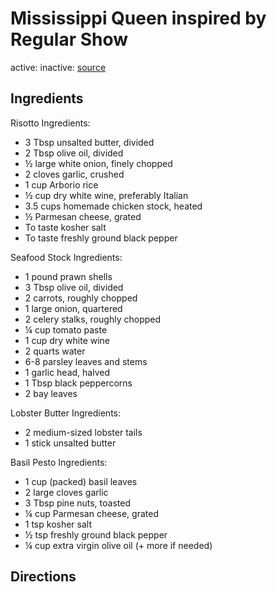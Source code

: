 # Mississippi Queen inspired by Regular Show
active: 
inactive: 
[source]()
## Ingredients

Risotto Ingredients:
* 3 Tbsp unsalted butter, divided
* 2 Tbsp olive oil, divided 
* ½ large white onion, finely chopped 
* 2 cloves garlic, crushed
* 1 cup Arborio rice 
* ½ cup dry white wine, preferably Italian 
* 3.5 cups homemade chicken stock, heated 
* ½ Parmesan cheese, grated
* To taste kosher salt 
* To taste freshly ground black pepper 

Seafood Stock Ingredients: 
* 1 pound prawn shells 
* 3 Tbsp olive oil, divided
* 2 carrots, roughly chopped
* 1 large onion, quartered 
* 2 celery stalks, roughly chopped 
* ¼ cup tomato paste
* 1 cup dry white wine 
* 2 quarts water 
* 6-8 parsley leaves and stems 
* 1 garlic head, halved 
* 1 Tbsp black peppercorns 
* 2 bay leaves 

Lobster Butter Ingredients:
* 2 medium-sized lobster tails
* 1 stick unsalted butter 

Basil Pesto Ingredients: 
* 1 cup (packed) basil leaves
* 2 large cloves garlic 
* 3 Tbsp pine nuts, toasted 
* ¼ cup Parmesan cheese, grated
* 1 tsp kosher salt 
* ½ tsp freshly ground black pepper 
* ¼ cup extra virgin olive oil (+ more if needed)
## Directions
